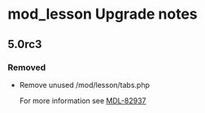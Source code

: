 # mod_lesson Upgrade notes

## 5.0rc3

### Removed

- Remove unused /mod/lesson/tabs.php

  For more information see [MDL-82937](https://tracker.moodle.org/browse/MDL-82937)
